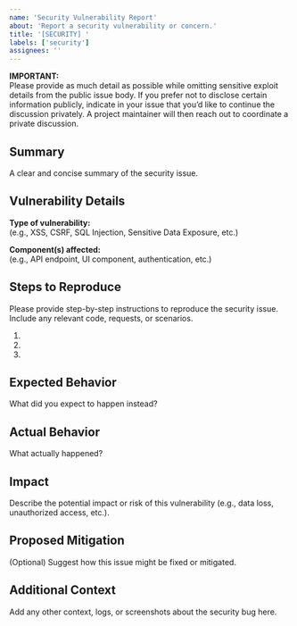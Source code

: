 ```yaml
---
name: 'Security Vulnerability Report'
about: 'Report a security vulnerability or concern.'
title: '[SECURITY] '
labels: ['security']
assignees: ''
---
```

<!--
SPDX-FileCopyrightText: Copyright (c) 2025 Madison Nicole Goodwin https://github.com/NicoleDev021

SPDX-License-Identifier: CC-BY-4.0
-->
**IMPORTANT:**  
Please provide as much detail as possible while omitting sensitive exploit details from the public issue body. If you prefer not to disclose certain information publicly, indicate in your issue that you’d like to continue the discussion privately. A project maintainer will then reach out to coordinate a private discussion.

## Summary

A clear and concise summary of the security issue.

## Vulnerability Details

**Type of vulnerability:**  
(e.g., XSS, CSRF, SQL Injection, Sensitive Data Exposure, etc.)

**Component(s) affected:**  
(e.g., API endpoint, UI component, authentication, etc.)

## Steps to Reproduce
Please provide step-by-step instructions to reproduce the security issue.
Include any relevant code, requests, or scenarios.

1. 
2. 
3. 

## Expected Behavior
What did you expect to happen instead?

## Actual Behavior
What actually happened?

## Impact
Describe the potential impact or risk of this vulnerability (e.g., data loss, unauthorized access, etc.).

## Proposed Mitigation
(Optional) Suggest how this issue might be fixed or mitigated.

## Additional Context
Add any other context, logs, or screenshots about the security bug here.

